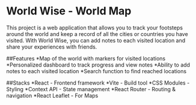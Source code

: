 # World Wise - World Map

This project is a web application that allows you to track your footsteps around the world and keep a record of all the cities or countries you have visited. With World Wise, you can add notes to each visited location and share your experiences with friends.

##Features
*Map of the world with markers for visited locations
*Personalized dashboard to track progress and view notes
*Ability to add notes to each visited location
*Search function to find reached locations

##Stacks
*React - Frontend framework
*Vite - Build tool
*CSS Modules - Styling
*Context API - State management
*React Router - Routing & navigation
*React Leaflet - For Maps
